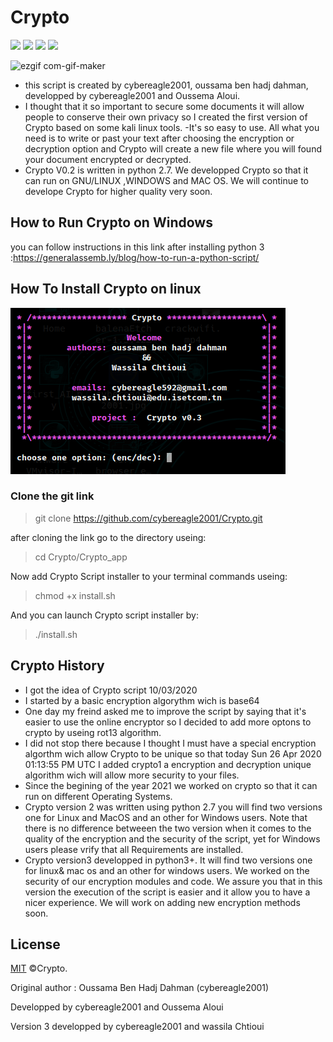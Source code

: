 # Crypto
  <a target="_blank" href="Language" title="Language"><img src="https://img.shields.io/badge/language-python 3+-GREEN"></a>
  <a target="_blank" href="OS" title="OS"><img src="https://img.shields.io/static/v1?label=OS&message=linux&color=red"></a>
   <a target="_blank" href="OS" title="OS"><img src="https://img.shields.io/static/v1?label=OS&message=Windows&color=red"></a>
    <a target="_blank" href="OS" title="OS"><img src="https://img.shields.io/static/v1?label=OS&message=MacOS&color=red"></a>
  
![ezgif com-gif-maker](https://user-images.githubusercontent.com/63789665/80309500-f8755400-87c4-11ea-9ae1-5e0f7e1e3966.gif)

- this script is created by cybereagle2001, oussama ben hadj dahman, developped by cybereagle2001 and Oussema Aloui.
- I thought that it so important to secure some documents it will allow people to conserve their own privacy so I created the first version of Crypto based on some kali linux tools. -It's so easy to use. All what you need is to write or past your text after choosing the encryption or decryption option and Crypto will create a new file where you will found your document encrypted or decrypted.
- Crypto V0.2 is written in python 2.7. We developped Crypto so that it can run on GNU/LINUX ,WINDOWS and MAC OS. We will continue to develope Crypto for higher quality very soon.

## How to Run Crypto on Windows 

you can follow instructions in this link after installing python 3 :https://generalassemb.ly/blog/how-to-run-a-python-script/
## How To Install Crypto on linux 

![crypto](crypto1.png)


### Clone the git link 

>  git clone https://github.com/cybereagle2001/Crypto.git

after cloning the link go to the directory useing:
                    
> cd Crypto/Crypto_app

Now add Crypto Script installer to your terminal commands useing:
>chmod +x install.sh

And you can launch Crypto script installer by:

  >./install.sh
  
## Crypto History
- I got the idea of Crypto script 10/03/2020
- I started by a basic encryption algorythm wich is base64 
- One day my freind asked me to improve the script by saying that it's easier to use the online encryptor so I decided to add more optons to crypto by useing rot13 algorithm.
- I did not stop there because I thought I must have a special encryption algorthm wich allow Crypto to be unique so that today Sun 26 Apr 2020 01:13:55 PM UTC I added crypto1 a encryption and decryption unique algorithm wich will allow more security to your files. 
- Since the begining of the year 2021 we worked on crypto so that it can run on different Operating Systems.
- Crypto version 2 was written using python 2.7 you will find two versions one for Linux and MacOS and an other for Windows users. Note that there is no difference betweeen the two version when it comes to the quality of the encryption and the security of the script, yet for Windows users please vrify that all Requirements are installed. 
- Crypto version3 developped in python3+. It will find two versions one for linux& mac os and an other for windows users. We worked on the security of our encryption modules and code. We assure you that in this version the execution of the script is easier and it allow you to have a nicer experience. We will work on adding new encryption methods soon.

## License

[MIT](https://choosealicense.com/licenses/mit/) ©Crypto.

Original author : Oussama Ben Hadj Dahman (cybereagle2001)

Developped by cybereagle2001 and Oussema Aloui 

Version 3 developped by cybereagle2001 and wassila Chtioui
